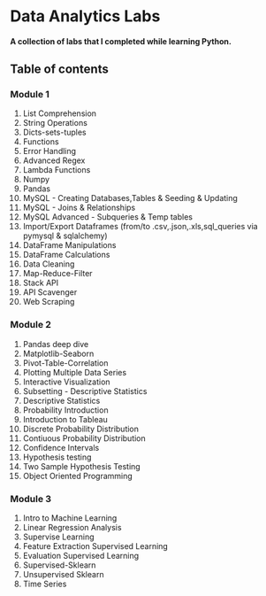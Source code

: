 # Data Analytics Labs

#### A collection of labs that I completed while learning Python.

## Table of contents

### Module 1
 
1) List Comprehension
2) String Operations 
3) Dicts-sets-tuples 
4) Functions   
5) Error Handling   
6) Advanced Regex  
7) Lambda Functions
8) Numpy
9) Pandas 
10) MySQL - Creating Databases,Tables & Seeding & Updating
11) MySQL - Joins & Relationships  
12) MySQL Advanced - Subqueries & Temp tables 
13) Import/Export Dataframes (from/to .csv,.json,.xls,sql_queries via pymysql & sqlalchemy)
14) DataFrame Manipulations
15) DataFrame Calculations 
16) Data Cleaning
17) Map-Reduce-Filter  
18) Stack API
19) API Scavenger
20) Web Scraping

### Module 2   

1) Pandas deep dive  
2) Matplotlib-Seaborn
3) Pivot-Table-Correlation
4) Plotting Multiple Data Series
5) Interactive Visualization
6) Subsetting - Descriptive Statistics
7) Descriptive Statistics
8) Probability Introduction
9) Introduction to Tableau
10) Discrete Probability Distribution
11) Contiuous Probability Distribution
12) Confidence Intervals
13) Hypothesis testing
14) Two Sample Hypothesis Testing
15) Object Oriented Programming

### Module 3

1) Intro to Machine Learning
2) Linear Regression Analysis
3) Supervise Learning
4) Feature Extraction Supervised Learning
5) Evaluation Supervised Learning
6) Supervised-Sklearn
7) Unsupervised Sklearn
8) Time Series

